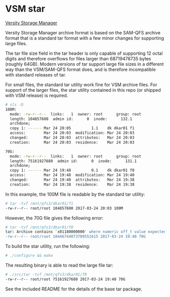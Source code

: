 # VSM star

[Versity Storage Manager](http://www.versity.com)

Versity Storage Manager archive format is based on the SAM-QFS archive format that is a standard tar format with a few minor changes for supporting large files.

The tar file size field in the tar header is only capable of supporting 12 octal digits and therefore overflows for files larger than 68719476735 bytes (roughly 64GB).  Modern versions of tar support large file sizes in a different way than the VSM/SAM-QFS format does, and is therefore incompatible with standard releases of tar.

For small files, the standard tar utility work fine for VSM archive files.  For support of the larger files, the star utility contained in this repo (or shipped with VSM release) is required.

```sh
# sls -D
100M:
  mode: -rw-r--r--  links:   1  owner: root      group: root    
  length: 104857600  admin id:      0  inode:      132.1
  archdone;
  copy 1: ------ Mar 24 20:05         1.1    dk dkar01 f1
  access:        Mar 24 20:03  modification: Mar 24 20:03
  changed:       Mar 24 20:03  attributes:   Mar 24 20:03
  creation:      Mar 24 20:03  residence:    Mar 24 20:03

70G:
  mode: -rw-r--r--  links:   1  owner: root      group: root    
  length: 75161927680  admin id:      0  inode:      131.1
  archdone;
  copy 1: ------ Mar 24 19:48         0.1    dk dkar01 f0
  access:        Mar 24 19:48  modification: Mar 24 19:40
  changed:       Mar 24 19:40  attributes:   Mar 24 19:38
  creation:      Mar 24 19:38  residence:    Mar 24 19:38
```

In this example, the 100M file is readable by the standard tar utility:
```sh
# tar -tvf /mnt/qfs3/dkar01/f1 
-rw-r--r-- root/root 104857600 2017-03-24 20:03 100M
```
However, the 70G file gives the following error:
```sh
# tar -tvf /mnt/qfs3/dkar01/f0 
tar: Archive contains `x01180000000' where numeric off_t value expected
-rw-r--r-- root/root 18446744073709551615 2017-03-24 19:40 70G
```

To build the star utility, run the following:
```sh
# ./configure && make
```

The resulting binary is able to read the large file tar:
```sh
# ./src/tar -tvf /mnt/qfs3/dkar01/f0
-rw-r--r-- root/root 75161927680 2017-03-24 19:40 70G
```

See the included README for the details of the base tar package.

